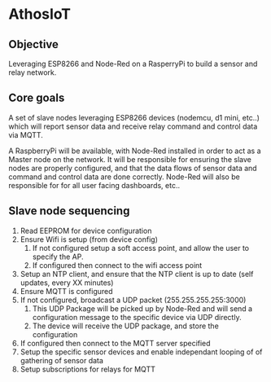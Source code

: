 AthosIoT
=========

Objective
---------
Leveraging ESP8266 and Node-Red on a RasperryPi to build a sensor and relay network. 

Core goals
----------
A set of slave nodes leveraging ESP8266 devices (nodemcu, d1 mini, etc..) which will report sensor data and receive relay command and control data via MQTT.

A RaspberryPi will be available, with Node-Red installed in order to act as a Master node on the network.  It will be responsible for ensuring the slave nodes are properly configured, and that the data flows of sensor data and command and control data are done correctly.  Node-Red will also be responsible for for all user facing dashboards, etc..

Slave node sequencing
--------------------
1. Read EEPROM for device configuration
2. Ensure Wifi is setup (from device config)
   1. If not configured setup a soft access point, and allow the user to specify the AP.
   2. If configured then connect to the wifi access point
3. Setup an NTP client, and ensure that the NTP client is up to date (self updates, every XX minutes)
4. Ensure MQTT is configured
5. If not configured, broadcast a UDP packet (255.255.255.255:3000)
   1. This UDP Package will be picked up by Node-Red and will send a configuration message to the specific device via UDP directly.
   2. The device will receive the UDP package, and store the configuration
6. If configured then connect to the MQTT server specified
7. Setup the specific sensor devices and enable independant looping of of gathering of sensor data
8. Setup subscriptions for relays for MQTT
